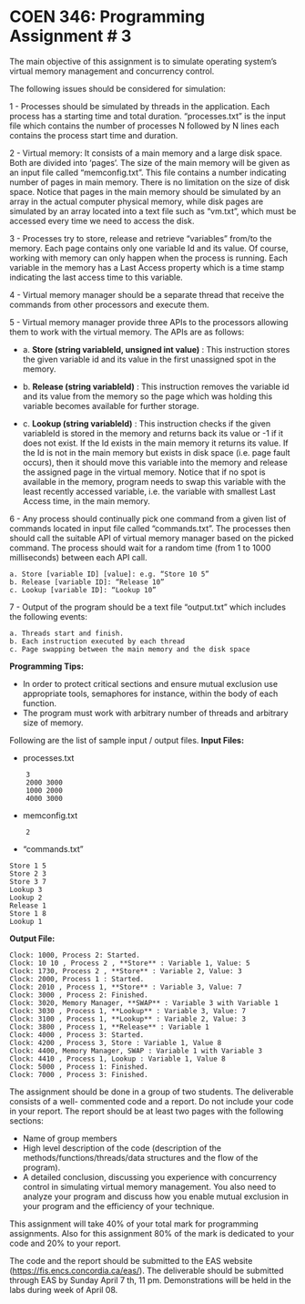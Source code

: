 # COEN 346: Programming Assignment # 3

The main objective of this assignment is to simulate operating system’s virtual memory management
and concurrency control.

The following issues should be considered for simulation:

1 - Processes should be simulated by threads in the application. Each process has a starting time
and total duration. “processes.txt” is the input file which contains the number of processes N
followed by N lines each contains the process start time and duration.

2 - Virtual memory: It consists of a main memory and a large disk space. Both are divided into
‘pages’. The size of the main memory will be given as an input file called “memconfig.txt”. This
file contains a number indicating number of pages in main memory. There is no limitation on the
size of disk space. Notice that pages in the main memory should be simulated by an array in the
actual computer physical memory, while disk pages are simulated by an array located into a text
file such as “vm.txt”, which must be accessed every time we need to access the disk.

3 - Processes try to store, release and retrieve “variables” from/to the memory. Each page contains
only one variable Id and its value. Of course, working with memory can only happen when the
process is running. Each variable in the memory has a Last Access property which is a time
stamp indicating the last access time to this variable.

4 - Virtual memory manager should be a separate thread that receive the commands from other
processors and execute them.

5 - Virtual memory manager provide three APIs to the processors allowing them to work with the
virtual memory. The APIs are as follows:

  * a. **Store (string variableId, unsigned int value)** : This instruction stores the given variable id
and its value in the first unassigned spot in the memory.

  * b. **Release (string variableId)** : This instruction removes the variable id and its value from
the memory so the page which was holding this variable becomes available for further
storage.

  * c. **Lookup (string variableId)** : This instruction checks if the given variableId is stored in the
memory and returns back its value or -1 if it does not exist. If the Id exists in the main
memory it returns its value. If the Id is not in the main memory but exists in disk space
(i.e. page fault occurs), then it should move this variable into the memory and release
the assigned page in the virtual memory. Notice that if no spot is available in the
memory, program needs to swap this variable with the least recently accessed variable,
i.e. the variable with smallest Last Access time, in the main memory.

6 - Any process should continually pick one command from a given list of commands located in
input file called “commands.txt”. The processes then should call the suitable API of virtual
memory manager based on the picked command. The process should wait for a random time
(from 1 to 1000 milliseconds) between each API call.
```
a. Store [variable ID] [value]: e.g. “Store 10 5”
b. Release [variable ID]: “Release 10”
c. Lookup [variable ID]: “Lookup 10”
```
7 - Output of the program should be a text file “output.txt” which includes the following events:
```
a. Threads start and finish.
b. Each instruction executed by each thread
c. Page swapping between the main memory and the disk space
```
**Programming Tips:**

- In order to protect critical sections and ensure mutual exclusion use appropriate tools,
    semaphores for instance, within the body of each function.
- The program must work with arbitrary number of threads and arbitrary size of memory.

Following are the list of sample input / output files.
**Input Files:**

- processes.txt
```
    3
    2000 3000
    1000 2000
    4000 3000
```
- memconfig.txt
```
    2
```
- “commands.txt”
```
Store 1 5
Store 2 3
Store 3 7
Lookup 3
Lookup 2
Release 1
Store 1 8
Lookup 1
```

**Output File:**
```
Clock: 1000, Process 2: Started.
Clock: 10 10 , Process 2 , **Store** : Variable 1, Value: 5
Clock: 1730, Process 2 , **Store** : Variable 2, Value: 3
Clock: 2000, Process 1 : Started.
Clock: 2010 , Process 1, **Store** : Variable 3, Value: 7
Clock: 3000 , Process 2: Finished.
Clock: 3020, Memory Manager, **SWAP** : Variable 3 with Variable 1
Clock: 3030 , Process 1, **Lookup** : Variable 3, Value: 7
Clock: 3100 , Process 1, **Lookup** : Variable 2, Value: 3
Clock: 3800 , Process 1, **Release** : Variable 1
Clock: 4000 , Process 3: Started.
Clock: 4200 , Process 3, Store : Variable 1, Value 8
Clock: 4400, Memory Manager, SWAP : Variable 1 with Variable 3
Clock: 4410 , Process 1, Lookup : Variable 1, Value 8
Clock: 5000 , Process 1: Finished.
Clock: 7000 , Process 3: Finished.
```
The assignment should be done in a group of two students. The deliverable consists of a well-
commented code and a report. Do not include your code in your report.
The report should be at least two pages with the following sections:

- Name of group members
- High level description of the code (description of the methods/functions/threads/data
    structures and the flow of the program).
- A detailed conclusion, discussing you experience with concurrency control in simulating virtual
    memory management. You also need to analyze your program and discuss how you enable
    mutual exclusion in your program and the efficiency of your technique.

This assignment will take 40% of your total mark for programming assignments. Also for this assignment
80% of the mark is dedicated to your code and 20% to your report.

The code and the report should be submitted to the EAS website (https://fis.encs.concordia.ca/eas/).
The deliverable should be submitted through EAS by Sunday April 7 th, 11 pm. Demonstrations will be
held in the labs during week of April 08.

